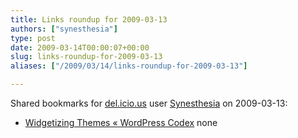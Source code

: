 ```yaml
---
title: Links roundup for 2009-03-13
authors: ["synesthesia"]
type: post
date: 2009-03-14T00:00:07+00:00
slug: links-roundup-for-2009-03-13 
aliases: ["/2009/03/14/links-roundup-for-2009-03-13"]

---
```

Shared bookmarks for [del.icio.us][1] user [Synesthesia][2] on 2009-03-13:

  * [Widgetizing Themes &laquo; WordPress Codex][3] 
    none</li> </ul>

 [1]: https://del.icio.us/
 [2]: https://del.icio.us/synesthesia
 [3]: https://codex.wordpress.org/Widgetizing_Themes